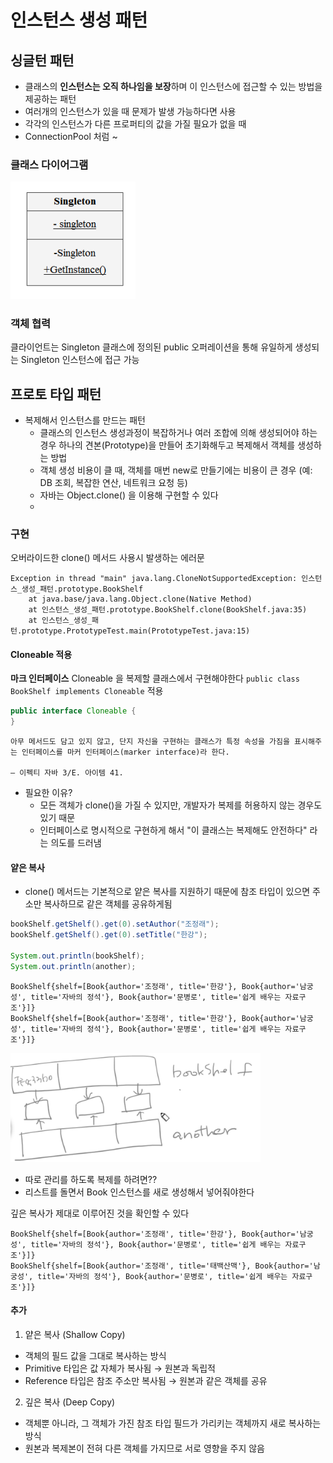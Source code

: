 # 인스턴스 생성 패턴
## 싱글턴 패턴
- 클래스의 **인스턴스는 오직 하나임을 보장**하며 이 인스턴스에 접근할 수 있는 방법을 제공하는 패턴
- 여러개의 인스턴스가 있을 때 문제가 발생 가능하다면 사용
- 각각의 인스턴스가 다른 프로퍼티의 값을 가질 필요가 없을 때
- ConnectionPool 처럼 ~

### 클래스 다이어그램
<img src="../image/img1.png" alt="img" width="200"/>

### 객체 협력
클라이언트는 Singleton 클래스에 정의된 public 오퍼레이션을 통해 유일하게 생성되는 Singleton 인스턴스에 접근 가능

## 프로토 타입 패턴
- 복제해서 인스턴스를 만드는 패턴
  - 클래스의 인스턴스 생성과정이 복잡하거나 여러 조합에 의해 생성되어야 하는경우 하나의 견본(Prototype)을 만들어 초기화해두고 복제해서 객체를 생성하는 방법
  -  객체 생성 비용이 클 때, 객체를 매번 new로 만들기에는 비용이 큰 경우 (예: DB 조회, 복잡한 연산, 네트워크 요청 등)
  - 자바는 Object.clone() 을 이용해 구현할 수 있다
  - 
### 구현
오버라이드한 clone() 메서드 사용시 발생하는 에러문
```text
Exception in thread "main" java.lang.CloneNotSupportedException: 인스턴스_생성_패턴.prototype.BookShelf
	at java.base/java.lang.Object.clone(Native Method)
	at 인스턴스_생성_패턴.prototype.BookShelf.clone(BookShelf.java:35)
	at 인스턴스_생성_패턴.prototype.PrototypeTest.main(PrototypeTest.java:15)
```

#### Cloneable 적용
**마크 인터페이스** Cloneable 을 복제할 클래스에서 구현해야한다
`public class BookShelf implements Cloneable` 적용

```java
public interface Cloneable {
}
```
```text
아무 메서드도 담고 있지 않고, 단지 자신을 구현하는 클래스가 특정 속성을 가짐을 표시해주는 인터페이스를 마커 인터페이스(marker interface)라 한다.

– 이펙티 자바 3/E. 아이템 41.
```

- 필요한 이유?
  - 모든 객체가 clone()을 가질 수 있지만, 개발자가 복제를 허용하지 않는 경우도 있기 때문
  - 인터페이스로 명시적으로 구현하게 해서 "이 클래스는 복제해도 안전하다" 라는 의도를 드러냄

#### 얕은 복사
- clone() 메서드는 기본적으로 얕은 복사를 지원하기 때문에 참조 타입이 있으면 주소만 복사하므로 같은 객체를 공유하게됨
```java
bookShelf.getShelf().get(0).setAuthor("조정래");
bookShelf.getShelf().get(0).setTitle("한강");

System.out.println(bookShelf);
System.out.println(another);
```
```text
BookShelf{shelf=[Book{author='조정래', title='한강'}, Book{author='남궁성', title='자바의 정석'}, Book{author='문병로', title='쉽게 배우는 자료구조'}]}
BookShelf{shelf=[Book{author='조정래', title='한강'}, Book{author='남궁성', title='자바의 정석'}, Book{author='문병로', title='쉽게 배우는 자료구조'}]}
```

<img src="../image/img2.png" alt="img" width="400"/>

- 따로 관리를 하도록 복제를 하려면??
- 리스트를 돌면서 Book 인스턴스를 새로 생성해서 넣어줘야한다

깊은 복사가 제대로 이루어진 것을 확인할 수 있다
```text
BookShelf{shelf=[Book{author='조정래', title='한강'}, Book{author='남궁성', title='자바의 정석'}, Book{author='문병로', title='쉽게 배우는 자료구조'}]}
BookShelf{shelf=[Book{author='조정래', title='태백산맥'}, Book{author='남궁성', title='자바의 정석'}, Book{author='문병로', title='쉽게 배우는 자료구조'}]}
```

#### 추가
1. 얕은 복사 (Shallow Copy)
- 객체의 필드 값을 그대로 복사하는 방식
- Primitive 타입은 값 자체가 복사됨 → 원본과 독립적
- Reference 타입은 참조 주소만 복사됨 → 원본과 같은 객체를 공유
2. 깊은 복사 (Deep Copy)
- 객체뿐 아니라, 그 객체가 가진 참조 타입 필드가 가리키는 객체까지 새로 복사하는 방식
- 원본과 복제본이 전혀 다른 객체를 가지므로 서로 영향을 주지 않음